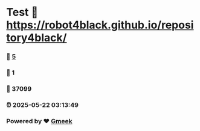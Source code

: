 # Test :link: https://robot4black.github.io/repository4black/ 
### :page_facing_up: [5](https://robot4black.github.io/repository4black//tag.html) 
### :speech_balloon: 1 
### :hibiscus: 37099 
### :alarm_clock: 2025-05-22 03:13:49 
### Powered by :heart: [Gmeek](https://github.com/Meekdai/Gmeek)
